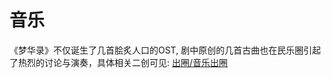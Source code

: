 # 音乐

《梦华录》不仅诞生了几首脍炙人口的OST, 剧中原创的几首古曲也在民乐圈引起了热烈的讨论与演奏，具体相关二创可见: [出圈/音乐出圈](/discuss/music.html)






